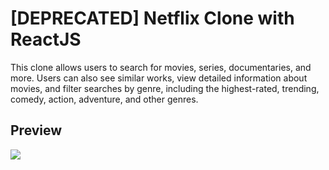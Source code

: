 # [DEPRECATED] Netflix Clone with ReactJS

This clone allows users to search for movies, series, documentaries, and more. Users can also see similar works, view detailed information about movies, and filter searches by genre, including the highest-rated, trending, comedy, action, adventure, and other genres.

## Preview

![](/captures/netflixcutted.gif)

